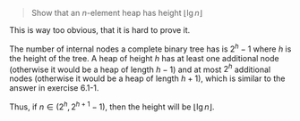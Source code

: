 > Show that an $n$-element heap has height $\lfloor \lg{n} \rfloor$

This is way too obvious, that it is hard to prove it.

The number of internal nodes a complete binary tree has is $2^h - 1$ where $h$
is the height of the tree. A heap of height $h$ has at least one additional
node (otherwise it would be a heap of length $h-1$) and at most $2^h$
additional nodes (otherwise it would be a heap of length $h+1$), which is
similar to the answer in exercise 6.1-1.

Thus, if $n \in (2^h, 2^{h+1} - 1)$, then the height will be $\lfloor \lg{n}
\rfloor$.
